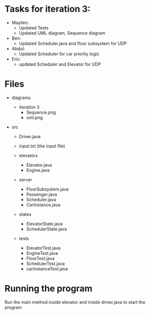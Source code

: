 # Tasks for iteration 3:
- Mayilen:
    - Updated Tests
    - Updated UML diagram, Sequence diagram
- Ben:
    - Updated Scheduler.java and floor subsystem for UDP
- Abdul:
    - Updated Scheduler for car priority logic
- Eric:
    - updated Scheduler and Elevator for UDP

# Files
- diagrams
    - iteration 3
        - Sequence.png
        - uml.png

- src
    - Driver.java
    - input.txt (the input file)

    - elevators
        - Elevator.java
        - Engine.java

    - server
        - FloorSubsystem.java
        - Passenger.java
        - Scheduler.java
        - CarInstance.java

    - states
        - ElevatorState.java
        - SchedulerState.java

    - tests
        - ElevatorTest.java
        - EngineTest.java
        - FloorTest.java
        - SchedulerTest.java
        - carInstanceTest.java

# Running the program
Run the main method inside elevator and inside driver.java to start the program


